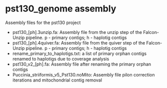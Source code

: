 # pst130_genome assembly
Assembly files for the pst130 project

 * pst130_[ph].3unzip.fa: Assembly file from the unzip step of the Falcon-Unzip pipeline. p - primary contigs; h - haplotig contigs
 * pst130_[ph].4quiver.fa: Assembly file from the quiver step of the Falcon-Unzip pipeline. p - primary contigs; h - haplotig contigs
 * rename_primary_to_haplotigs.txt: a list of primary orphan contigs renamed to haplotigs due to coverage analysis
 * pst130_v2_[ph].fa: Assembly file after renaming the primary orphan contigs
 * Puccinia_striiformis_v5_Pst130.noMito: Assembly file pilon correction iterations and mitochondrial contig removal

